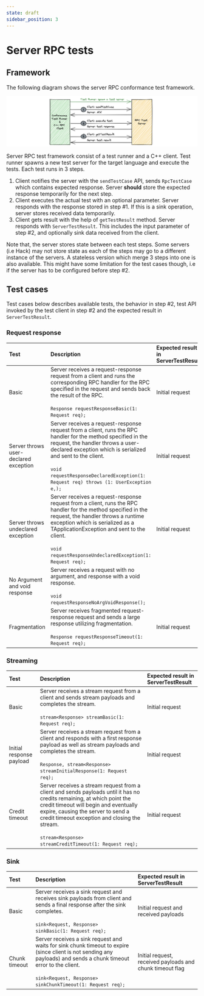 ```yaml
---
state: draft
sidebar_position: 3
---
```

# Server RPC tests
## Framework
The following diagram shows the server RPC conformance test framework.

![Server RPC test framework](server-rpc-test.png)

Server RPC test framework consist of a test runner and a C++ client. Test runner spawns a new test server for the target language and execute the tests. Each test runs in 3 steps.

1. Client notifies the server with the `sendTestCase` API, sends `RpcTestCase` which contains expected response. Server **should** store the expected response temporarily for the next step.
2. Client executes the actual test with an optional parameter. Server responds with the response stored in step #1. If this is a sink operation, server stores received data temporarily.
3. Client gets result with the help of `getTestResult` method. Server responds with `ServerTestResult`. This includes the input parameter of step #2, and optionally sink data received from the client.

Note that, the server stores state between each test steps. Some servers (i.e Hack) may not store state as each of the steps may go to a different instance of the servers. A stateless version which merge 3 steps into one is also available. This might have some limitation for the test cases though, i.e if the server has to be configured before step #2.

## Test cases
Test cases below describes available tests, the behavior in step #2, test API invoked by the test client in step #2 and the expected result in `ServerTestResult`.

### Request response

| Test | Description | Expected result in ServerTestResult |
| :--- | :----------- | :---|
| Basic | Server receives a request-response request from a client and runs the corresponding RPC handler for the RPC specified in the request and sends back the result of the RPC.<br/><br/> `Response requestResponseBasic(1: Request req);` | Initial request |
| Server throws user-declared exception | Server receives a request-response request from a client, runs the RPC handler for the method specified in the request, the handler throws a user-declared exception which is serialized and sent to the client.<br/><br/> `void requestResponseDeclaredException(1: Request req) throws (1: UserException e,);` | Initial request |
| Server throws undeclared exception | Server receives a request-response request from a client, runs the RPC handler for the method specified in the request, the handler throws a runtime exception which is serialized as a TApplicationException and sent to the client.<br/><br/> `void requestResponseUndeclaredException(1: Request req);` | Initial request |
| No Argument and void response | Server receives a request with no argument, and response with a void response.<br/><br/> `void requestResponseNoArgVoidResponse();` | |
| Fragmentation | Server receives fragmented request-response request and sends a large response utilizing fragmentation.<br/><br/> `Response requestResponseTimeout(1: Request req);` | Initial request |

### Streaming

| Test | Description | Expected result in ServerTestResult |
| :--- | :----------- | :---|
| Basic | Server receives a stream request from a client and sends stream payloads and completes the stream.<br/><br/> `stream<Response> streamBasic(1: Request req);`| Initial request |
| Initial response payload | Server receives a stream request from a client and responds with a first response payload as well as stream payloads and completes the stream.<br/><br/> `Response, stream<Response> streamInitialResponse(1: Request req);` | Initial request |
| Credit timeout | Server receives a stream request from a client and sends payloads until it has no credits remaining, at which point the credit timeout will begin and eventually expire, causing the server to send a credit timeout exception and closing the stream.<br/><br/> `stream<Response> streamCreditTimeout(1: Request req);` | Initial request |

### Sink

| Test | Description | Expected result in ServerTestResult |
| :--- | :----------- | :---|
| Basic | Server receives a sink request and receives sink payloads from client and sends a final response after the sink completes.<br/><br/> `sink<Request, Response> sinkBasic(1: Request req);` | Initial request and received payloads |
| Chunk timeout | Server receives a sink request and waits for sink chunk timeout to expire (since client is not sending any payloads) and sends a chunk timeout error to the client.<br/><br/> `sink<Request, Response> sinkChunkTimeout(1: Request req);` | Initial request, received payloads and chunk timeout flag |
